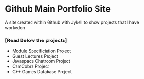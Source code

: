 # Github Main Portfolio Site

A site created within Github with Jykell to show projects that I have workedon

### [Read Below the projects]

- Module Specificiation Project
- Guest Lectures Project
- Javaspace Chatroom Project
- CamCobra Project
- C++ Games Database Project
